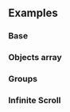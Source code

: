 ## Examples

### Base

<ExampleViewer example="autocomplete/base" />

### Objects array

<ExampleViewer example="autocomplete/objects-array" />

### Groups

<ExampleViewer example="autocomplete/groups" />

### Infinite Scroll

<ExampleViewer example="autocomplete/infinite-scroll" />
